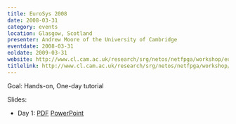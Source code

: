 ```yaml
---
title: EuroSys 2008
date: 2008-03-31
category: events
location: Glasgow, Scotland
presenter: Andrew Moore of the University of Cambridge
eventdate: 2008-03-31
eoldate: 2009-03-31
website: http://www.cl.cam.ac.uk/research/srg/netos/netfpga/workshop/eurosys-march-2008/index.html
titlelink: http://www.cl.cam.ac.uk/research/srg/netos/netfpga/workshop/eurosys-march-2008/index.html
---
```


Goal: Hands-on, One-day tutorial

Slides:
- Day 1: [PDF](https://docs.google.com/open?id=0B4EuVzA5UdPRZllFMzVjWTJJNDA) [PowerPoint](https://docs.google.com/open?id=0B4EuVzA5UdPRWkk2SUNVQ1Y4NVE)
